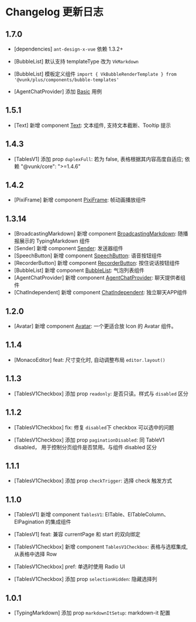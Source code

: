 # Changelog 更新日志

## 1.7.0
+ [dependencies] `ant-design-x-vue` 依赖 1.3.2+

+ [BubbleList] 默认支持 templateType 改为 `VkMarkdown`

+ [BubbleList] 模板定义组件 `import { VkBubbleRenderTemplate } from '@vunk/plus/components/bubble-templates'`

+ [AgentChatProvider] 添加 [Basic](../../component/agent-chat-provider/+Page.md#basic) 用例

## 1.5.1

+ [Text] 新增 component [Text](../../component/text/+Page.md): 文本组件, 支持文本截断、Tooltip 提示

## 1.4.3

+ [TablesV1] 添加 prop `duplexFull`: 若为 false, 表格根据其内容高度自适应; 依赖 "@vunk/core": ">=1.4.6"

## 1.4.2

+ [PixiFrame] 新增 component [PixiFrame](../../component/pixi-frame/+Page.md): 帧动画播放组件

## 1.3.14

+ [BroadcastingMarkdown] 新增 component [BroadcastingMarkdown](../../component/broadcasting-markdown/+Page.md): 随播报展示的 TypingMarkdown 组件
+ [Sender] 新增 component [Sender](../../component/sender/+Page.md): 发送器组件
+ [SpeechButton] 新增 component [SpeechButton](../../component/speech-button/+Page.md): 语音按钮组件
+ [RecorderButton] 新增 component [RecorderButton](../../component/recorder-button/+Page.md): 按住说话按钮组件
+ [BubbleList] 新增 component [BubbleList](../../component/bubble-list/+Page.md): 气泡列表组件
+ [AgentChatProvider] 新增 component [AgentChatProvider](../../component/agent-chat-provider/+Page.md): 聊天提供者组件
+ [ChatIndependent] 新增 component [ChatIndependent](../../component/chat-independent/+Page.md): 独立聊天APP组件

## 1.2.0

+ [Avatar] 新增 component [Avatar](../../component/avatar/+Page.md): 一个更适合放 Icon 的 Avatar 组件。

## 1.1.4

+ [MonacoEditor] feat: 尺寸变化时, 自动调整布局 `editor.layout()`

## 1.1.3

+ [TablesV1Checkbox] 添加 prop `readonly`: 是否只读。样式与 `disabled` 区分

## 1.1.2

+ [TablesV1Checkbox] fix: 修复 `disabled`下 checkbox 可以选中的问题

+ [TablesV1Checkbox] 添加 prop `paginationDisabled`: 同 TableV1 disabled， 用于控制分页组件是否禁用。与组件 disabled 区分

## 1.1.1

+ [TablesV1Checkbox] 添加 prop `checkTrigger`: 选择 check 触发方式

## 1.1.0

+ [TablesV1] 新增 component `TablesV1`: ElTable、ElTableColumn、ElPagination 的集成组件

+ [TablesV1] feat: 兼容 currentPage 和 start 的双向绑定

+ [TablesV1Checkbox] 新增 component `TablesV1Checkbox`: 表格与选框集成, 从表格中选择 Row

+ [TablesV1Checkbox] pref: 单选时使用 Radio UI

+ [TablesV1Checkbox] 添加 prop `selectionHidden`:  隐藏选择列

## 1.0.1

+ [TypingMarkdown] 添加 prop `markdownItSetup`: markdown-it 配置

